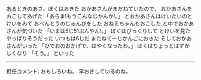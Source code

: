 あるときのあさ、ぼくはおきた
おかあさんがまだねていたので、
おかあさんをおこしてあげた
「あらま!もうこんなじかんか!。」
とおかあさんはけいたいのとけいをみて
おべんとうのじゅんびをした
おねえちゃんもおこした
と中でおかあさんが気づいた
「いまは5じ51ぷんやん!。」
ぼくはびっくりして とけいを見た
やっぱりそうだった いつもは6じだ
またねて一じかんごにおきた
そしておかあさんがいった
「ひでおのおかげで、はやくなったわ。」
ぼくはちょっとはずかしくなり
「そう。」
といった

---
担任コメント:
おもしろいね。
早おきしているのね。
